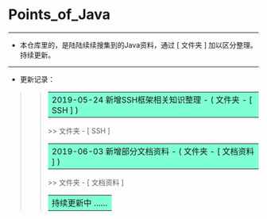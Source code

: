 # Points_of_Java
***
* 本仓库里的，是陆陆续续搜集到的Java资料，通过 [ 文件夹 ] 加以区分整理。持续更新。
***
* 更新记录：
>> <table><tr><td bgcolor=#7FFFD4>  2019-05-24 新增SSH框架相关知识整理 - ( 文件夹 - [ SSH ] )  </td></tr></table>
>>>> 文件夹 - [ SSH ]
>> <table><tr><td bgcolor=#7FFFD4>  2019-06-03 新增部分文档资料 - ( 文件夹 - [ 文档资料 ] )  </td></tr></table>
>>>> 文件夹 - [ 文档资料 ]
>> <table><tr><td bgcolor=#7FFFD4>  持续更新中 ……  </td></tr></table>

